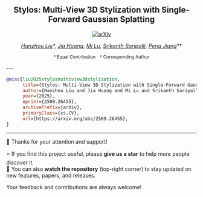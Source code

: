 <div align="center">

## Stylos: Multi-View 3D Stylization with Single-Forward Gaussian Splatting

[![arXiv](https://img.shields.io/badge/arXiv-2509.26455-b31b1b.svg)](https://arxiv.org/abs/2509.26455)  

*<a href="https://hanzhouliu.github.io/">Hanzhou Liu</a>\*, 
<a href="https://scholar.google.com/citations?user=5F41hjgAAAAJ&hl=en">Jia Huang</a>, 
<a href="https://engineering.tamu.edu/electrical/profiles/mlu.html">Mi Lu</a>, 
<a href="https://engineering.tamu.edu/mechanical/profiles/saripalli.html">Srikanth Saripalli</a>, 
<a href="https://scholar.google.com/citations?user=jW34BjIAAAAJ&hl=en">Peng Jiang</a>\*†*  

<sub>\* Equal Contribution † Corresponding Author</sub>

</div>
---

```bibtex
@misc{liu2025stylosmultiview3dstylization,
      title={Stylos: Multi-View 3D Stylization with Single-Forward Gaussian Splatting}, 
      author={Hanzhou Liu and Jia Huang and Mi Lu and Srikanth Saripalli and Peng Jiang},
      year={2025},
      eprint={2509.26455},
      archivePrefix={arXiv},
      primaryClass={cs.CV},
      url={https://arxiv.org/abs/2509.26455}, 
}
```

---

👋 Thanks for your attention and support!  

⭐ If you find this project useful, please **give us a star** to help more people discover it.  
👀 You can also **watch the repository** (top-right corner) to stay updated on new features, papers, and releases.  

Your feedback and contributions are always welcome!
